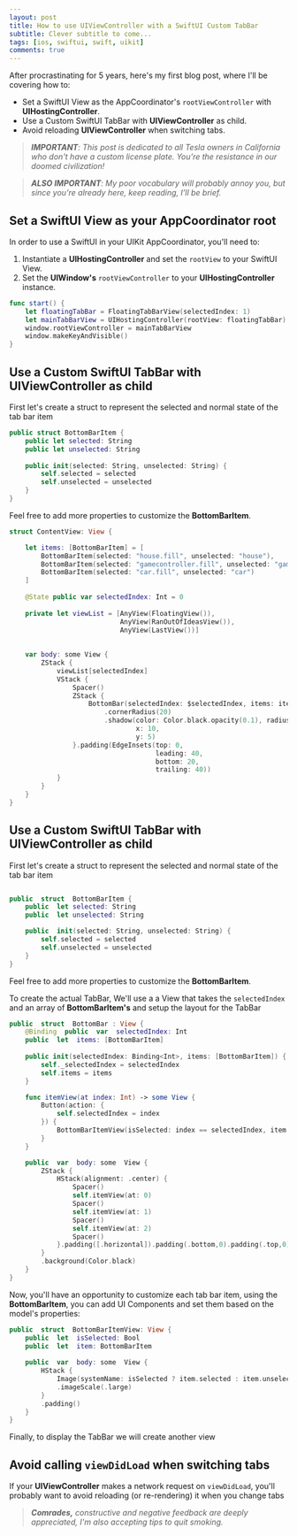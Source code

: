 ```yaml
---
layout: post
title: How to use UIViewController with a SwiftUI Custom TabBar
subtitle: Clever subtitle to come...
tags: [ios, swiftui, swift, uikit]
comments: true
---
```


After procrastinating for 5 years, here's my first blog post, where I'll be covering how to:

- Set a SwiftUI View as the AppCoordinator's `rootViewController` with **UIHostingController**.
- Use a Custom SwiftUI TabBar with **UIViewController** as child.
- Avoid reloading **UIViewController** when switching tabs.

> ***IMPORTANT**: This post is dedicated to all Tesla owners in California who don't have a custom license plate. You’re the resistance in our doomed civilization!*

> ***ALSO IMPORTANT**: My poor vocabulary will probably annoy you, but since you’re already here, keep reading, I’ll be brief.*


## Set a SwiftUI View as your AppCoordinator root

In order to use a SwiftUI in your UIKit AppCoordinator, you'll need to:

 1. Instantiate a **UIHostingController** and set the `rootView` to your SwiftUI View.
 2. Set the **UIWindow's** `rootViewController` to your **UIHostingController** instance.

``` swift
func start() {
	let floatingTabBar = FloatingTabBarView(selectedIndex: 1)
	let mainTabBarView = UIHostingController(rootView: floatingTabBar)
	window.rootViewController = mainTabBarView
	window.makeKeyAndVisible()
}
```

## Use a Custom SwiftUI TabBar with UIViewController as child

First let's create a struct to represent the selected and normal state of the tab bar item

``` swift
public struct BottomBarItem {
    public let selected: String
    public let unselected: String
    
    public init(selected: String, unselected: String) {
        self.selected = selected
        self.unselected = unselected
    }
}
```

Feel free to add more properties to customize the **BottomBarItem**.

``` swift
struct ContentView: View {

    let items: [BottomBarItem] = [
        BottomBarItem(selected: "house.fill", unselected: "house"),
        BottomBarItem(selected: "gamecontroller.fill", unselected: "gamecontroller"),
        BottomBarItem(selected: "car.fill", unselected: "car")
    ]
    
    @State public var selectedIndex: Int = 0
    
    private let viewList = [AnyView(FloatingView()),
                            AnyView(RanOutOfIdeasView()),
                            AnyView(LastView())]
    
    
    var body: some View {
        ZStack {
            viewList[selectedIndex]
            VStack {
                Spacer()
                ZStack {
                    BottomBar(selectedIndex: $selectedIndex, items: items)
                        .cornerRadius(20)
                        .shadow(color: Color.black.opacity(0.1), radius: 10,
                                x: 10,
                                y: 5)
                }.padding(EdgeInsets(top: 0,
                                     leading: 40,
                                     bottom: 20,
                                     trailing: 40))
            }
        }
    }
}
```

## Use a Custom SwiftUI TabBar with **UIViewController** as child

First let's create a struct to represent the selected and normal state of the tab bar item

``` swift

public  struct  BottomBarItem {
	public  let selected: String
	public  let unselected: String

	public  init(selected: String, unselected: String) {
		self.selected = selected
		self.unselected = unselected
	}
}

```

Feel free to add more properties to customize the **BottomBarItem**.

To create the actual TabBar, We'll use a a View that takes the `selectedIndex` and an array of **BottomBarItem's** and setup the layout for the TabBar

``` swift
public  struct  BottomBar : View {
	@Binding  public  var  selectedIndex: Int
	public  let  items: [BottomBarItem]
	
	public init(selectedIndex: Binding<Int>, items: [BottomBarItem]) {
		self._selectedIndex = selectedIndex
		self.items = items
	}

	func itemView(at index: Int) -> some View {
		Button(action: {
			self.selectedIndex = index
		}) {
			BottomBarItemView(isSelected: index == selectedIndex, item: items[index])
		}
	}

	public  var  body: some  View {
		ZStack {
			HStack(alignment: .center) {
				Spacer()
				self.itemView(at: 0)
				Spacer()
				self.itemView(at: 1)
				Spacer()
				self.itemView(at: 2)
				Spacer()
			}.padding([.horizontal]).padding(.bottom,0).padding(.top,0)
		}
		.background(Color.black)
	}
}
```

Now, you'll have an opportunity to customize each tab bar item, using the **BottomBarItem**, you can add UI Components and set them based on the model's properties:

``` swift
public  struct  BottomBarItemView: View {
	public  let  isSelected: Bool
	public  let  item: BottomBarItem
	
	public  var  body: some  View {
		HStack {
			Image(systemName: isSelected ? item.selected : item.unselected)
			.imageScale(.large)
		}
		.padding()
	}
}
```

Finally, to display the TabBar  we will create another view 

<script src="https://gist.github.com/nschucky/2ce80c2cc4a69fd1322735d4b3df689c.js"></script>

## Avoid calling `viewDidLoad` when switching tabs

If your **UIViewController** makes a network request on `viewDidLoad`, you'll probably want to avoid reloading (or re-rendering) it when you change tabs

> ***Comrades,** constructive and negative feedback are deeply appreciated, I'm also accepting tips to quit smoking.*